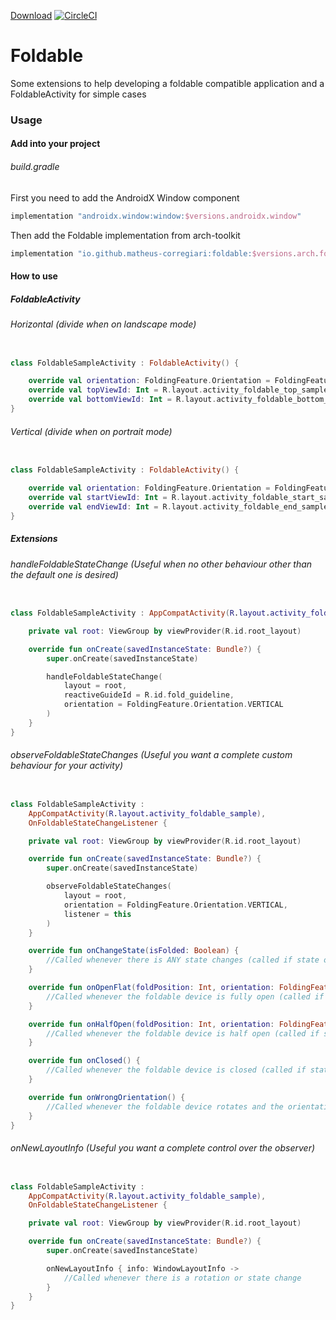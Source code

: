 [Download](https://search.maven.org/artifact/io.github.matheus-corregiari/foldable)
[![CircleCI](https://circleci.com/gh/matheus-corregiari/arch-toolkit/tree/master.svg?style=svg)](https://circleci.com/gh/matheus-corregiari/arch-toolkit/tree/master)

# Foldable

Some extensions to help developing a foldable compatible application and a FoldableActivity for
simple cases

### Usage

#### Add into your project

###### build.gradle

First you need to add the AndroidX Window component

```groovy
implementation "androidx.window:window:$versions.androidx.window"
```

Then add the Foldable implementation from arch-toolkit

```groovy
implementation "io.github.matheus-corregiari:foldable:$versions.arch.foldable"
```

#### How to use

##### FoldableActivity

###### Horizontal (divide when on landscape mode)

```kotlin

class FoldableSampleActivity : FoldableActivity() {

    override val orientation: FoldingFeature.Orientation = FoldingFeature.Orientation.HORIZONTAL
    override val topViewId: Int = R.layout.activity_foldable_top_sample
    override val bottomViewId: Int = R.layout.activity_foldable_bottom_sample
}

```

###### Vertical (divide when on portrait mode)

```kotlin

class FoldableSampleActivity : FoldableActivity() {

    override val orientation: FoldingFeature.Orientation = FoldingFeature.Orientation.VERTICAL
    override val startViewId: Int = R.layout.activity_foldable_start_sample
    override val endViewId: Int = R.layout.activity_foldable_end_sample
}

```

##### Extensions

###### handleFoldableStateChange (Useful when no other behaviour other than the default one is desired)

```Kotlin

class FoldableSampleActivity : AppCompatActivity(R.layout.activity_foldable_sample) {

    private val root: ViewGroup by viewProvider(R.id.root_layout)

    override fun onCreate(savedInstanceState: Bundle?) {
        super.onCreate(savedInstanceState)

        handleFoldableStateChange(
            layout = root,
            reactiveGuideId = R.id.fold_guideline,
            orientation = FoldingFeature.Orientation.VERTICAL
        )
    }
}

```

###### observeFoldableStateChanges (Useful you want a complete custom behaviour for your activity)

```Kotlin

class FoldableSampleActivity :
    AppCompatActivity(R.layout.activity_foldable_sample),
    OnFoldableStateChangeListener {

    private val root: ViewGroup by viewProvider(R.id.root_layout)

    override fun onCreate(savedInstanceState: Bundle?) {
        super.onCreate(savedInstanceState)

        observeFoldableStateChanges(
            layout = root,
            orientation = FoldingFeature.Orientation.VERTICAL,
            listener = this
        )
    }

    override fun onChangeState(isFolded: Boolean) {
        //Called whenever there is ANY state changes (called if state or rotation changes)
    }

    override fun onOpenFlat(foldPosition: Int, orientation: FoldingFeature.Orientation) {
        //Called whenever the foldable device is fully open (called if state or rotation changes)
    }

    override fun onHalfOpen(foldPosition: Int, orientation: FoldingFeature.Orientation) {
        //Called whenever the foldable device is half open (called if state or rotation changes)
    }

    override fun onClosed() {
        //Called whenever the foldable device is closed (called if state or rotation changes)
    }

    override fun onWrongOrientation() {
        //Called whenever the foldable device rotates and the orientation is the chosen one
    }
}

```

###### onNewLayoutInfo (Useful you want a complete control over the observer)

```Kotlin

class FoldableSampleActivity :
    AppCompatActivity(R.layout.activity_foldable_sample),
    OnFoldableStateChangeListener {

    private val root: ViewGroup by viewProvider(R.id.root_layout)

    override fun onCreate(savedInstanceState: Bundle?) {
        super.onCreate(savedInstanceState)

        onNewLayoutInfo { info: WindowLayoutInfo ->
            //Called whenever there is a rotation or state change
        }
    }
}

```
